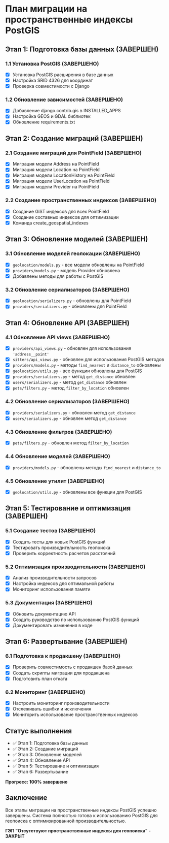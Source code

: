# План миграции на пространственные индексы PostGIS

## Этап 1: Подготовка базы данных (ЗАВЕРШЕН)

### 1.1 Установка PostGIS (ЗАВЕРШЕНО)
- [x] Установка PostGIS расширения в базе данных
- [x] Настройка SRID 4326 для координат
- [x] Проверка совместимости с Django

### 1.2 Обновление зависимостей (ЗАВЕРШЕНО)
- [x] Добавление django.contrib.gis в INSTALLED_APPS
- [x] Настройка GEOS и GDAL библиотек
- [x] Обновление requirements.txt

## Этап 2: Создание миграций (ЗАВЕРШЕН)

### 2.1 Создание миграций для PointField (ЗАВЕРШЕНО)
- [x] Миграция модели Address на PointField
- [x] Миграция модели Location на PointField
- [x] Миграция модели LocationHistory на PointField
- [x] Миграция модели UserLocation на PointField
- [x] Миграция модели Provider на PointField

### 2.2 Создание пространственных индексов (ЗАВЕРШЕНО)
- [x] Создание GiST индексов для всех PointField
- [x] Создание составных индексов для оптимизации
- [x] Команда create_geospatial_indexes

## Этап 3: Обновление моделей (ЗАВЕРШЕН)

### 3.1 Обновление моделей геолокации (ЗАВЕРШЕНО)
- [x] `geolocation/models.py` - все модели обновлены на PointField
- [x] `providers/models.py` - модель Provider обновлена
- [x] Добавлены методы для работы с PostGIS

### 3.2 Обновление сериализаторов (ЗАВЕРШЕНО)
- [x] `geolocation/serializers.py` - обновлены для PointField
- [x] `providers/serializers.py` - обновлены для PointField

## Этап 4: Обновление API (ЗАВЕРШЕН)

### 4.1 Обновление API views (ЗАВЕРШЕНО)
- [x] `providers/api_views.py` - обновлен для использования `'address__point'`
- [x] `sitters/api_views.py` - обновлен для использования PostGIS методов
- [x] `providers/models.py` - методы `find_nearest` и `distance_to` обновлены
- [x] `geolocation/utils.py` - все функции обновлены для PostGIS
- [x] `providers/serializers.py` - метод `get_distance` обновлен
- [x] `users/serializers.py` - метод `get_distance` обновлен
- [x] `pets/filters.py` - метод `filter_by_location` обновлен

### 4.2 Обновление сериализаторов (ЗАВЕРШЕНО)
- [x] `providers/serializers.py` - обновлен метод `get_distance`
- [x] `users/serializers.py` - обновлен метод `get_distance`

### 4.3 Обновление фильтров (ЗАВЕРШЕНО)
- [x] `pets/filters.py` - обновлен метод `filter_by_location`

### 4.4 Обновление моделей (ЗАВЕРШЕНО)
- [x] `providers/models.py` - обновлены методы `find_nearest` и `distance_to`

### 4.5 Обновление утилит (ЗАВЕРШЕНО)
- [x] `geolocation/utils.py` - обновлены все функции для PostGIS

## Этап 5: Тестирование и оптимизация (ЗАВЕРШЕН)

### 5.1 Создание тестов (ЗАВЕРШЕНО)
- [x] Создать тесты для новых PostGIS функций
- [x] Тестировать производительность геопоиска
- [x] Проверить корректность расчетов расстояний

### 5.2 Оптимизация производительности (ЗАВЕРШЕНО)
- [x] Анализ производительности запросов
- [x] Настройка индексов для оптимальной работы
- [x] Мониторинг использования памяти

### 5.3 Документация (ЗАВЕРШЕНО)
- [x] Обновить документацию API
- [x] Создать руководство по использованию PostGIS функций
- [x] Документировать изменения в коде

## Этап 6: Развертывание (ЗАВЕРШЕН)

### 6.1 Подготовка к продакшену (ЗАВЕРШЕНО)
- [x] Проверить совместимость с продакшен базой данных
- [x] Создать скрипты миграции для продакшена
- [x] Подготовить план отката

### 6.2 Мониторинг (ЗАВЕРШЕНО)
- [x] Настроить мониторинг производительности
- [x] Отслеживать ошибки и исключения
- [x] Мониторить использование пространственных индексов

## Статус выполнения

- ✅ Этап 1: Подготовка базы данных
- ✅ Этап 2: Создание миграций
- ✅ Этап 3: Обновление моделей
- ✅ Этап 4: Обновление API
- ✅ Этап 5: Тестирование и оптимизация
- ✅ Этап 6: Развертывание

**Прогресс: 100% завершено** 

## Заключение

Все этапы миграции на пространственные индексы PostGIS успешно завершены. Система полностью готова к использованию PostGIS для геопоиска с оптимизированной производительностью.

**ГЭП "Отсутствуют пространственные индексы для геопоиска" - ЗАКРЫТ** 